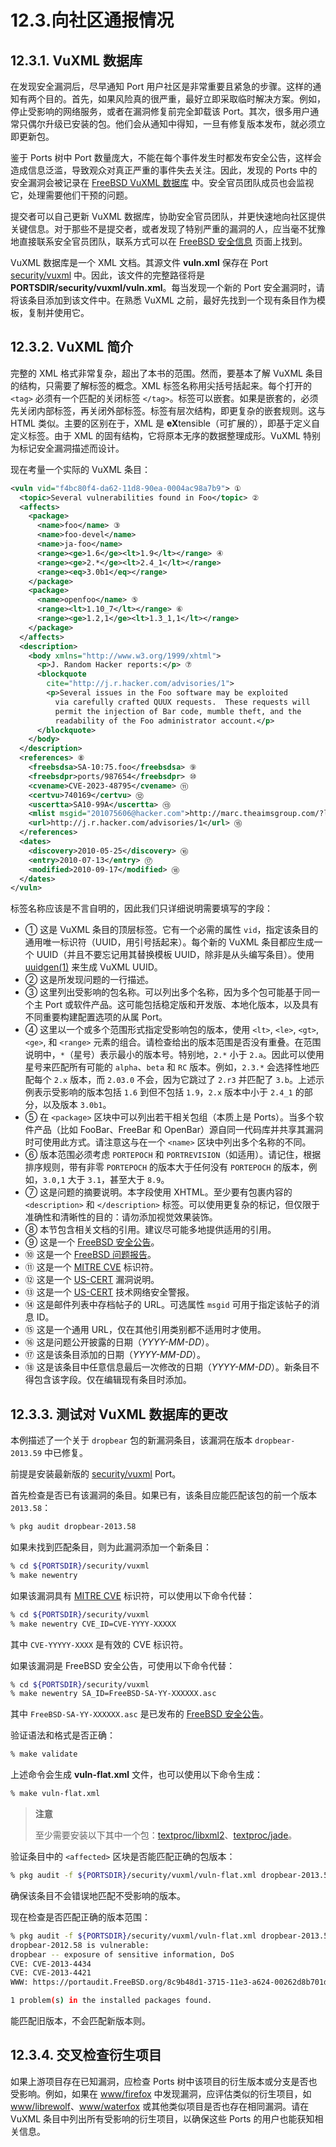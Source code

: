 # 12.3.向社区通报情况

## 12.3.1. VuXML 数据库

在发现安全漏洞后，尽早通知 Port 用户社区是非常重要且紧急的步骤。这样的通知有两个目的。首先，如果风险真的很严重，最好立即采取临时解决方案。例如，停止受影响的网络服务，或者在漏洞修复前完全卸载该 Port。其次，很多用户通常只偶尔升级已安装的包。他们会从通知中得知，一旦有修复版本发布，就必须立即更新包。

鉴于 Ports 树中 Port 数量庞大，不能在每个事件发生时都发布安全公告，这样会造成信息泛滥，导致观众对真正严重的事件失去关注。因此，发现的 Ports 中的安全漏洞会被记录在 [FreeBSD VuXML 数据库](https://vuxml.freebsd.org/) 中。安全官员团队成员也会监视它，处理需要他们干预的问题。

提交者可以自己更新 VuXML 数据库，协助安全官员团队，并更快速地向社区提供关键信息。对于那些不是提交者，或者发现了特别严重的漏洞的人，应当毫不犹豫地直接联系安全官员团队，联系方式可以在 [FreeBSD 安全信息](https://www.freebsd.org/security/#how) 页面上找到。

VuXML 数据库是一个 XML 文档。其源文件 **vuln.xml** 保存在 Port [security/vuxml](https://cgit.freebsd.org/ports/tree/security/vuxml/) 中。因此，该文件的完整路径将是 **PORTSDIR/security/vuxml/vuln.xml**。每当发现一个新的 Port 安全漏洞时，请将该条目添加到该文件中。在熟悉 VuXML 之前，最好先找到一个现有条目作为模板，复制并使用它。

## 12.3.2. VuXML 简介

完整的 XML 格式非常复杂，超出了本书的范围。然而，要基本了解 VuXML 条目的结构，只需要了解标签的概念。XML 标签名称用尖括号括起来。每个打开的 `<tag>` 必须有一个匹配的关闭标签 `</tag>`。标签可以嵌套。如果是嵌套的，必须先关闭内部标签，再关闭外部标签。标签有层次结构，即更复杂的嵌套规则。这与 HTML 类似。主要的区别在于，XML 是 **eX**tensible（可扩展的），即基于定义自定义标签。由于 XML 的固有结构，它将原本无序的数据整理成形。VuXML 特别为标记安全漏洞描述而设计。

现在考量一个实际的 VuXML 条目：

```xml
<vuln vid="f4bc80f4-da62-11d8-90ea-0004ac98a7b9"> ①
  <topic>Several vulnerabilities found in Foo</topic> ②
  <affects>
    <package>
      <name>foo</name> ③
      <name>foo-devel</name>
      <name>ja-foo</name>
      <range><ge>1.6</ge><lt>1.9</lt></range> ④
      <range><ge>2.*</ge><lt>2.4_1</lt></range>
      <range><eq>3.0b1</eq></range>
    </package>
    <package>
      <name>openfoo</name> ⑤
      <range><lt>1.10_7</lt></range> ⑥
      <range><ge>1.2,1</ge><lt>1.3_1,1</lt></range>
    </package>
  </affects>
  <description>
    <body xmlns="http://www.w3.org/1999/xhtml">
      <p>J. Random Hacker reports:</p> ⑦
      <blockquote
        cite="http://j.r.hacker.com/advisories/1">
        <p>Several issues in the Foo software may be exploited
          via carefully crafted QUUX requests.  These requests will
          permit the injection of Bar code, mumble theft, and the
          readability of the Foo administrator account.</p>
      </blockquote>
    </body>
  </description>
  <references> ⑧
    <freebsdsa>SA-10:75.foo</freebsdsa> ⑨
    <freebsdpr>ports/987654</freebsdpr> ⑩
    <cvename>CVE-2023-48795</cvename> ⑪
    <certvu>740169</certvu> ⑫
    <uscertta>SA10-99A</uscertta> ⑬
    <mlist msgid="201075606@hacker.com">http://marc.theaimsgroup.com/?l=bugtraq&amp;m=203886607825605</mlist> ⑭
    <url>http://j.r.hacker.com/advisories/1</url> ⑮
  </references>
  <dates>
    <discovery>2010-05-25</discovery> ⑯
    <entry>2010-07-13</entry> ⑰
    <modified>2010-09-17</modified> ⑱
  </dates>
</vuln>
```

标签名称应该是不言自明的，因此我们只详细说明需要填写的字段：

- ① 这是 VuXML 条目的顶层标签。它有一个必需的属性 `vid`，指定该条目的通用唯一标识符（UUID，用引号括起来）。每个新的 VuXML 条目都应生成一个 UUID（并且不要忘记用其替换模板 UUID，除非是从头编写条目）。使用 [uuidgen(1)](https://man.freebsd.org/cgi/man.cgi?query=uuidgen&sektion=1&format=html) 来生成 VuXML UUID。     
- ② 这是所发现问题的一行描述。                                                                                               
- ③ 这里列出受影响的包名称。可以列出多个名称，因为多个包可能基于同一个主 Port 或软件产品。这可能包括稳定版和开发版、本地化版本，以及具有不同重要构建配置选项的从属 Port。                    
- ④ 这里以一个或多个范围形式指定受影响包的版本，使用 `<lt>`, `<le>`, `<gt>`, `<ge>`, 和 `<range>` 元素的组合。请检查给出的版本范围是否没有重叠。在范围说明中，`*`（星号）表示最小的版本号。特别地，`2.*` 小于 `2.a`。因此可以使用星号来匹配所有可能的 `alpha`、`beta` 和 `RC` 版本。例如，`2.3.*` 会选择性地匹配每个 `2.x` 版本，而 `2.03.0` 不会，因为它跳过了 `2.r3` 并匹配了 `3.b`。上述示例表示受影响的版本包括 `1.6` 到但不包括 `1.9`，`2.x` 版本中小于 `2.4_1` 的部分，以及版本 `3.0b1`。 
- ⑤ 在 `<package>` 区块中可以列出若干相关包组（本质上是 Ports）。当多个软件产品（比如 FooBar、FreeBar 和 OpenBar）源自同一代码库并共享其漏洞时可使用此方式。请注意这与在一个 `<name>` 区块中列出多个名称的不同。
- ⑥ 版本范围必须考虑 `PORTEPOCH` 和 `PORTREVISION`（如适用）。请记住，根据排序规则，带有非零 `PORTEPOCH` 的版本大于任何没有 `PORTEPOCH` 的版本，例如，`3.0,1` 大于 `3.1`，甚至大于 `8.9`。
- ⑦ 这是问题的摘要说明。本字段使用 XHTML。至少要有包裹内容的 `<description>` 和 `</description>` 标签。可以使用更复杂的标记，但仅限于准确性和清晰性的目的：请勿添加视觉效果装饰。 
- ⑧ 本节包含相关文档的引用。建议尽可能多地提供适用的引用。                                                                                 
- ⑨ 这是一个 [FreeBSD 安全公告](https://www.freebsd.org/security/#adv)。                                                 
- ⑩ 这是一个 [FreeBSD 问题报告](https://www.freebsd.org/support/)。                                                      
- ⑪ 这是一个 [MITRE CVE](https://cve.mitre.org/) 标识符。                                                               
- ⑫ 这是一个 [US-CERT](https://www.kb.cert.org/vuls/) 漏洞说明。                                                         
- ⑬ 这是一个 [US-CERT](https://www.cisa.gov/news-events/cybersecurity-advisories) 技术网络安全警报。                         
- ⑭ 这是邮件列表中存档帖子的 URL。可选属性 `msgid` 可用于指定该帖子的消息 ID。                                                               
- ⑮ 这是一个通用 URL，仅在其他引用类别都不适用时才使用。                                                                                
- ⑯ 这是问题公开披露的日期（*YYYY-MM-DD*）。                                                                                  
- ⑰ 这是该条目添加的日期（*YYYY-MM-DD*）。
- ⑱ 这是该条目中任意信息最后一次修改的日期（*YYYY-MM-DD*）。新条目不得包含该字段。仅在编辑现有条目时添加。

## 12.3.3. 测试对 VuXML 数据库的更改

本例描述了一个关于 `dropbear` 包的新漏洞条目，该漏洞在版本 `dropbear-2013.59` 中已修复。

前提是安装最新版的 [security/vuxml](https://cgit.freebsd.org/ports/tree/security/vuxml/) Port。

首先检查是否已有该漏洞的条目。如果已有，该条目应能匹配该包的前一个版本 `2013.58`：

```sh
% pkg audit dropbear-2013.58
```

如果未找到匹配条目，则为此漏洞添加一个新条目：

```sh
% cd ${PORTSDIR}/security/vuxml
% make newentry
```

如果该漏洞具有 [MITRE CVE](https://cve.mitre.org/) 标识符，可以使用以下命令代替：

```sh
% cd ${PORTSDIR}/security/vuxml
% make newentry CVE_ID=CVE-YYYY-XXXXX
```

其中 `CVE-YYYYY-XXXX` 是有效的 CVE 标识符。

如果该漏洞是 FreeBSD 安全公告，可使用以下命令代替：

```sh
% cd ${PORTSDIR}/security/vuxml
% make newentry SA_ID=FreeBSD-SA-YY-XXXXXX.asc
```

其中 `FreeBSD-SA-YY-XXXXXX.asc` 是已发布的 [FreeBSD 安全公告](https://www.freebsd.org/security/advisories/)。

验证语法和格式是否正确：

```sh
% make validate
```

上述命令会生成 **vuln-flat.xml** 文件，也可以使用以下命令生成：

```sh
% make vuln-flat.xml
```

>**注意**
>
>至少需要安装以下其中一个包：[textproc/libxml2](https://cgit.freebsd.org/ports/tree/textproc/libxml2/)、[textproc/jade](https://cgit.freebsd.org/ports/tree/textproc/jade/)。 


验证条目中的 `<affected>` 区块是否能匹配正确的包版本：

```sh
% pkg audit -f ${PORTSDIR}/security/vuxml/vuln-flat.xml dropbear-2013.58
```

确保该条目不会错误地匹配不受影响的版本。

现在检查是否匹配正确的版本范围：

```sh
% pkg audit -f ${PORTSDIR}/security/vuxml/vuln-flat.xml dropbear-2013.58 dropbear-2013.59
dropbear-2012.58 is vulnerable:
dropbear -- exposure of sensitive information, DoS
CVE: CVE-2013-4434  
CVE: CVE-2013-4421  
WWW: https://portaudit.FreeBSD.org/8c9b48d1-3715-11e3-a624-00262d8b701d.html

1 problem(s) in the installed packages found.
```

能匹配旧版本，不会匹配新版本则。

                                                                                                               
## 12.3.4. 交叉检查衍生项目

如果上游项目存在已知漏洞，应检查 Ports 树中该项目的衍生版本或分支是否也受影响。例如，如果在 [www/firefox](https://cgit.freebsd.org/ports/tree/www/firefox/) 中发现漏洞，应评估类似的衍生项目，如 [www/librewolf](https://cgit.freebsd.org/ports/tree/www/librewolf/)、[www/waterfox](https://cgit.freebsd.org/ports/tree/www/waterfox/) 或其他类似项目是否也存在相同漏洞。请在 VuXML 条目中列出所有受影响的衍生项目，以确保这些 Ports 的用户也能获知相关信息。

